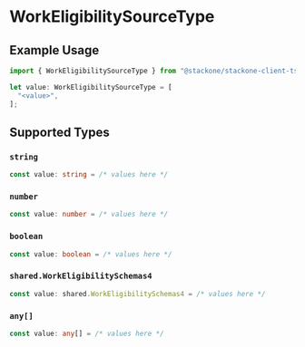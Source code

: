# WorkEligibilitySourceType

## Example Usage

```typescript
import { WorkEligibilitySourceType } from "@stackone/stackone-client-ts/sdk/models/shared";

let value: WorkEligibilitySourceType = [
  "<value>",
];
```

## Supported Types

### `string`

```typescript
const value: string = /* values here */
```

### `number`

```typescript
const value: number = /* values here */
```

### `boolean`

```typescript
const value: boolean = /* values here */
```

### `shared.WorkEligibilitySchemas4`

```typescript
const value: shared.WorkEligibilitySchemas4 = /* values here */
```

### `any[]`

```typescript
const value: any[] = /* values here */
```

